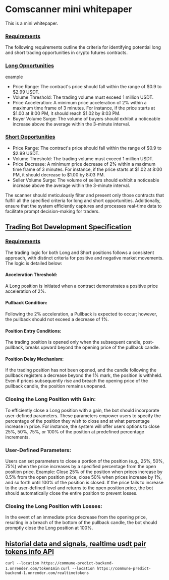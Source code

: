 
# Comscanner mini whitepaper

This is a mini whitepaper.

### [Requirements](#background)
The following requirements outline the criteria for identifying potential long and short trading opportunities in crypto futures contracts.

### [Long Opportunities](#background)
example 
- Price Range: The contract's price should fall within the range of $0.9 to $2.99 USDT.
- Volume Threshold: The trading volume must exceed 1 million USDT.
- Price Acceleration: A minimum price acceleration of 2% within a maximum time frame of 3 minutes. For instance, if the price starts at $1.00 at 8:00 PM, it should reach $1.02 by 8:03 PM.
- Buyer Volume Surge: The volume of buyers should exhibit a noticeable increase above the average within the 3-minute interval.

### [Short Opportunities](#background)
- Price Range: The contract's price should fall within the range of $0.9 to $2.99 USDT.
- Volume Threshold: The trading volume must exceed 1 million USDT.
- Price Decrease: A minimum price decrease of 2% within a maximum time frame of 3 minutes. For instance, if the price starts at $1.02 at 8:00 PM, it should decrease to $1.00 by 8:03 PM.
- Seller Volume Surge: The volume of sellers should exhibit a noticeable increase above the average within the 3-minute interval.

The scanner should meticulously filter and present only those contracts that fulfill all the specified criteria for long and short opportunities. Additionally, ensure that the system efficiently captures and processes real-time data to facilitate prompt decision-making for traders.


## [Trading Bot Development Specification](#background)
### [Requirements](#background)
The trading logic for both Long and Short positions follows a consistent approach, with distinct criteria for positive and negative market movements. The logic is detailed below:
#### Acceleration Threshold:
A Long position is initiated when a contract demonstrates a positive price acceleration of 2%.
#### Pullback Condition:
Following the 2% acceleration, a Pullback is expected to occur; however, the pullback should not exceed a decrease of 1%.
#### Position Entry Conditions:
The trading position is opened only when the subsequent candle, post-pullback, breaks upward beyond the opening price of the pullback candle.

#### Position Delay Mechanism:
If the trading position has not been opened, and the candle following the pullback registers a decrease beyond the 1% mark, the position is withheld. Even if prices subsequently rise and breach the opening price of the pullback candle, the position remains unopened.

### Closing the Long Position with Gain:
To efficiently close a Long position with a gain, the bot should incorporate user-defined parameters. These parameters empower users to specify the percentage of the position they wish to close and at what percentage increase in price. For instance, the system will offer users options to close 25%, 50%, 75%, or 100% of the position at predefined percentage increments.

### User-Defined Parameters:
Users can set parameters to close a portion of the position (e.g., 25%, 50%, 75%) when the price increases by a specified percentage from the open position price.
Example: Close 25% of the position when prices increase by 0.5% from the open position price, close 50% when prices increase by 1%, and so forth until 100% of the position is closed.
If the price fails to increase to the user-defined level and returns to the open position price, the bot should automatically close the entire position to prevent losses.

### Closing the Long Position with Losses:
In the event of an immediate price decrease from the opening price, resulting in a breach of the bottom of the pullback candle, the bot should promptly close the Long position at 100%.

## [historial data and signals, realtime usdt pair tokens info API](#background)

`curl --location https://commune-predict-backend-1.onrender.com/token1min`
`curl --location https://commune-predict-backend-1.onrender.com/realtimetokens`


